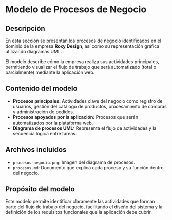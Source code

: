 # Modelo de Procesos de Negocio

## Descripción

En esta sección se presentan los procesos de negocio identificados en el dominio de la empresa **Roxy Design**, así como su representación gráfica utilizando diagramas UML.

El modelo describe cómo la empresa realiza sus actividades principales, permitiendo visualizar el flujo de trabajo que será automatizado (total o parcialmente) mediante la aplicación web.

## Contenido del modelo

- **Procesos principales:** Actividades clave del negocio como registro de usuarios, gestión del catálogo de productos, procesamiento de compras y administración de pedidos.
- **Procesos apoyados por la aplicación:** Procesos que serán automatizados por la plataforma web.
- **Diagrama de procesos UML:** Representa el flujo de actividades y la secuencia lógica entre tareas.

## Archivos incluidos

- `procesos-negocio.png`: Imagen del diagrama de procesos.
- `procesos.md`: Documento que explica cada proceso y su función dentro del negocio.

## Propósito del modelo

Este modelo permite identificar claramente las actividades que forman parte del flujo de trabajo del negocio, facilitando el diseño del sistema y la definición de los requisitos funcionales que la aplicación debe cubrir.


